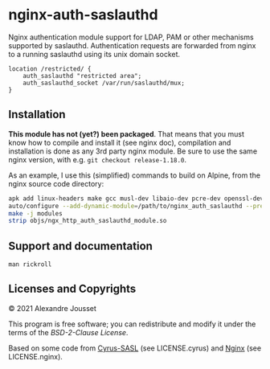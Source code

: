 # nginx-auth-saslauthd

Nginx authentication module support for LDAP, PAM or other mechanisms
supported by saslauthd. Authentication requests are forwarded from nginx
to a running saslauthd using its unix domain socket.

```nginx
location /restricted/ {
	auth_saslauthd "restricted area";
	auth_saslauthd_socket /var/run/saslauthd/mux;
}
```

## Installation

**This module has not (yet?) been packaged**. That means that you must know
how to compile and install it (see nginx doc), compilation and installation
is done as any 3rd party nginx module. Be sure to use the same nginx version,
with e.g. `git checkout release-1.18.0`.

As an example, I use this (simplified) commands to build on Alpine, from the
nginx source code directory:

```bash
apk add linux-headers make gcc musl-dev libaio-dev pcre-dev openssl-dev zlib-dev libxslt-dev gd-dev geoip-dev perl-dev
auto/configure --add-dynamic-module=/path/to/nginx_auth_saslauthd --prefix=/var/lib/nginx --sbin-path=/usr/sbin/nginx --modules-path=/usr/lib/nginx/modules --conf-path=/etc/nginx/nginx.conf --pid-path=/run/nginx/nginx.pid --lock-path=/run/nginx/nginx.lock --http-client-body-temp-path=/var/lib/nginx/tmp/client_body --http-proxy-temp-path=/var/lib/nginx/tmp/proxy --http-fastcgi-temp-path=/var/lib/nginx/tmp/fastcgi --http-uwsgi-temp-path=/var/lib/nginx/tmp/uwsgi --http-scgi-temp-path=/var/lib/nginx/tmp/scgi --with-perl_modules_path=/usr/lib/perl5/vendor_perl --user=nginx --group=nginx --with-threads --with-file-aio --with-http_ssl_module --with-http_v2_module --with-http_realip_module --with-http_addition_module --with-http_xslt_module=dynamic --with-http_image_filter_module=dynamic --with-http_geoip_module=dynamic --with-http_sub_module --with-http_dav_module --with-http_flv_module --with-http_mp4_module --with-http_gunzip_module --with-http_gzip_static_module --with-http_auth_request_module --with-http_random_index_module --with-http_secure_link_module --with-http_degradation_module --with-http_slice_module --with-http_stub_status_module --with-http_perl_module=dynamic --with-mail=dynamic --with-mail_ssl_module --with-stream=dynamic --with-stream_ssl_module --with-stream_realip_module --with-stream_geoip_module=dynamic --with-stream_ssl_preread_module
make -j modules
strip objs/ngx_http_auth_saslauthd_module.so
```

## Support and documentation

```
man rickroll
```

## Licenses and Copyrights

© 2021 Alexandre Jousset

This program is free software; you can redistribute and modify it under the
terms of the *BSD-2-Clause License*.

Based on some code from
[Cyrus-SASL](https://github.com/cyrusimap/cyrus-sasl/blob/master/saslauthd/testsaslauthd.c) (see LICENSE.cyrus)
and
[Nginx](https://github.com/nginx/nginx/blob/master/src/http/modules/ngx_http_auth_basic_module.c) (see LICENSE.nginx).

